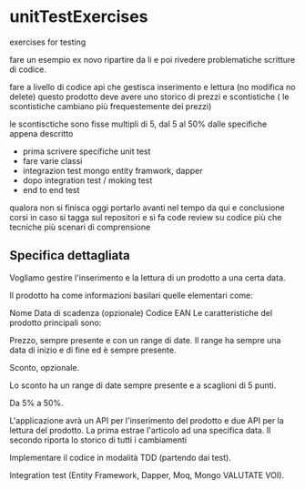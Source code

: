 # unitTestExercises
exercises for testing

fare un esempio ex novo ripartire da li e poi rivedere problematiche 
scritture di codice.

fare a livello di codice api che gestisca inserimento e lettura (no modifica no delete)
questo prodotto deve avere uno storico di prezzi e scontistiche ( le scontistiche cambiano più frequestemente dei prezzi)

le scontisctiche sono fisse multipli di 5, dal 5 al 50%
dalle specifiche appena descritto

- prima scrivere specifiche unit test
- fare varie classi
- integrazion test 	mongo entity framwork, dapper
- dopo integration test / moking test
- end to end test


qualora non si finisca oggi portarlo avanti nel tempo da qui e conclusione corsi
in caso si tagga sul repositori e si fa code review su codice
più che tecniche più scenari di comprensione






## Specifica dettagliata

Vogliamo gestire l'inserimento e la lettura di un prodotto a una certa data.

Il prodotto ha come informazioni basilari quelle elementari come:

Nome
Data di scadenza (opzionale)
Codice EAN
Le caratteristiche del prodotto principali sono:

Prezzo, sempre presente e con un range di date. Il range ha sempre una data di inizio e di fine ed è sempre presente.

 

Sconto, opzionale.

Lo sconto ha un range di date sempre presente e a scaglioni di 5 punti.

Da 5% a 50%.

 

L'applicazione avrà un API per l'inserimento del prodotto e due API per la lettura del prodotto. La prima estrae l'articolo ad una specifica data. Il secondo riporta lo storico di tutti i cambiamenti
 

Implementare il codice in modalità TDD (partendo dai test).

Integration test (Entity Framework, Dapper, Moq, Mongo VALUTATE VOI).
